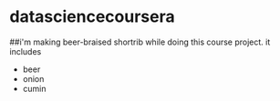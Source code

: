# datasciencecoursera
##i'm making beer-braised shortrib while doing this course project. it includes
* beer 
* onion
* cumin
